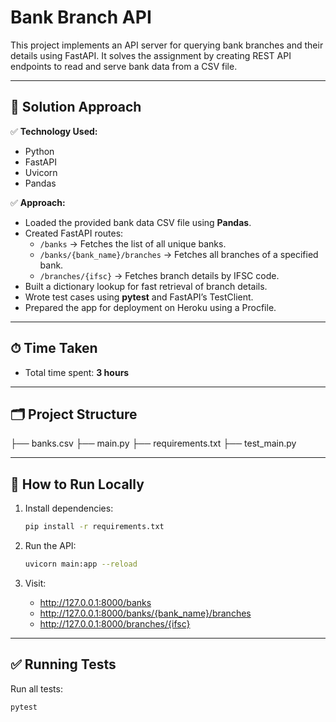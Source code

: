 # Bank Branch API

This project implements an API server for querying bank branches and their details using FastAPI. It solves the assignment by creating REST API endpoints to read and serve bank data from a CSV file.

---

## 🚀 Solution Approach

✅ **Technology Used:**  
- Python
- FastAPI
- Uvicorn
- Pandas

✅ **Approach:**

- Loaded the provided bank data CSV file using **Pandas**.
- Created FastAPI routes:
  - `/banks` → Fetches the list of all unique banks.
  - `/banks/{bank_name}/branches` → Fetches all branches of a specified bank.
  - `/branches/{ifsc}` → Fetches branch details by IFSC code.
- Built a dictionary lookup for fast retrieval of branch details.
- Wrote test cases using **pytest** and FastAPI’s TestClient.
- Prepared the app for deployment on Heroku using a Procfile.

---

## ⏱ Time Taken

- Total time spent: **3 hours**

---

## 🗂 Project Structure

├── banks.csv
├── main.py
├── requirements.txt
├── test_main.py


---

## 🔧 How to Run Locally

1. Install dependencies:
    ```bash
    pip install -r requirements.txt
    ```

2. Run the API:
    ```bash
    uvicorn main:app --reload
    ```

3. Visit:
    - http://127.0.0.1:8000/banks
    - http://127.0.0.1:8000/banks/{bank_name}/branches
    - http://127.0.0.1:8000/branches/{ifsc}

---

## ✅ Running Tests

Run all tests:

```bash
pytest
